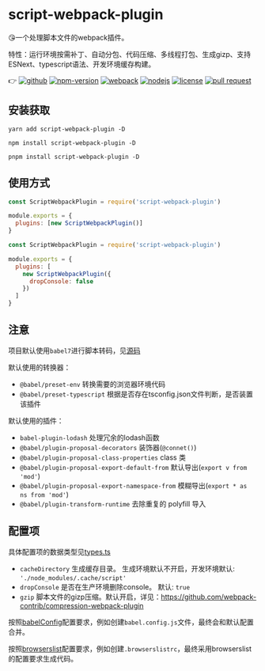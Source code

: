 # script-webpack-plugin

:kissing_heart:一个处理脚本文件的webpack插件。

特性：运行环境按需补丁、自动分包、代码压缩、多线程打包、生成gizp、支持ESNext、typescript语法、开发环境缓存构建。

:point_right:
[![github](https://img.shields.io/github/release-date/imccode/script-webpack-plugin.svg)](https://github.com/imccode/script-webpack-plugin/releases)
[![npm-version](https://img.shields.io/npm/v/script-webpack-plugin.svg)](https://www.npmjs.com/package/script-webpack-plugin)
[![webpack](https://img.shields.io/badge/webpack-%3E%20%3D%204.0.0-blue.svg)](https://webpack.js.org/)
[![nodejs](https://img.shields.io/badge/node-%3E%20%3D%2010.0.0-blue.svg)](https://nodejs.org/)
[![license](https://img.shields.io/npm/l/script-webpack-plugin.svg)](https://www.npmjs.com/package/script-webpack-plugin)
[![pull request](https://img.shields.io/badge/PRs-welcome-green.svg)](https://github.com/imccode/script-webpack-plugin/pulls)

## 安装获取

```shell
yarn add script-webpack-plugin -D

npm install script-webpack-plugin -D

pnpm install script-webpack-plugin -D
```

## 使用方式

```javascript
const ScriptWebpackPlugin = require('script-webpack-plugin')

module.exports = {
  plugins: [new ScriptWebpackPlugin()]
}
```

```javascript
const ScriptWebpackPlugin = require('script-webpack-plugin')

module.exports = {
  plugins: [
    new ScriptWebpackPlugin({
      dropConsole: false
    })
  ]
}
```

## 注意

项目默认使用`babel7`进行脚本转码，见[源码](./src/babelConfig.ts)

默认使用的转换器：

- `@babel/preset-env` 转换需要的浏览器环境代码
- `@babel/preset-typescript` 根据是否存在tsconfig.json文件判断，是否装置该插件

默认使用的插件：

- `babel-plugin-lodash` 处理冗余的lodash函数
- `@babel/plugin-proposal-decorators` 装饰器(`@connet()`)
- `@babel/plugin-proposal-class-properties` class 类
- `@babel/plugin-proposal-export-default-from` 默认导出(`export v from 'mod'`)
- `@babel/plugin-proposal-export-namespace-from` 模糊导出(`export * as ns from 'mod'`)
- `@babel/plugin-transform-runtime` 去除重复的 polyfill 导入

## 配置项

具体配置项的数据类型见[types.ts](./src/types.ts)

- `cacheDirectory` 生成缓存目录。 生成环境默认不开启，开发环境默认: `'./node_modules/.cache/script'`
- `dropConsole` 是否在生产环境删除console。 默认: `true`
- `gzip` 脚本文件的gizp压缩。默认开启，详见：<https://github.com/webpack-contrib/compression-webpack-plugin>

按照[babelConfig](https://babeljs.io/docs/en/config-files)配置要求，例如创建`babel.config.js`文件，最终会和默认配置合并。

按照[browserslist](https://github.com/browserslist/browserslist#queries)配置要求，例如创建`.browserslistrc`，最终采用browserslist的配置要求生成代码。

